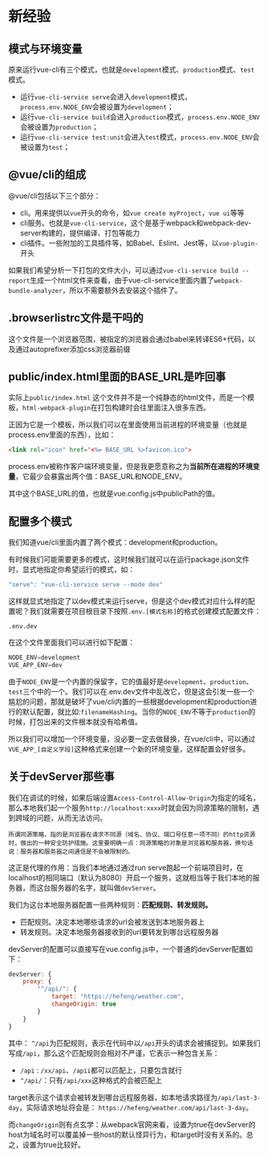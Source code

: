 # 新经验

## 模式与环境变量

原来运行vue-cli有三个模式，也就是`development`模式、`production`模式、`test`模式。

- 运行`vue-cli-service serve`会进入`development`模式，`process.env.NODE_ENV`会被设置为`development`；
- 运行`vue-cli-service build`会进入`production`模式，`process.env.NODE_ENV`会被设置为`production`；
- 运行`vue-cli-service test:unit`会进入`test`模式，`process.env.NODE_ENV`会被设置为`test`；

## @vue/cli的组成

@vue/cli包括以下三个部分：

- cli。用来提供以`vue`开头的命令，如`vue create myProject`，`vue ui`等等
- cli服务。也就是`vue-cli-service`，这个是基于webpack和webpack-dev-server构建的，提供编译、打包等能力
- cli插件。一些附加的工具插件等，如Babel、Eslint、Jest等，以`vue-plugin-`开头

如果我们希望分析一下打包的文件大小，可以通过`vue-cli-service build --report`生成一个html文件来查看，由于vue-cli-service里面内置了`webpack-bundle-analyzer`，所以不需要额外去安装这个插件了。

## .browserlistrc文件是干吗的

这个文件是一个浏览器范围，被指定的浏览器会通过babel来转译ES6+代码，以及通过autoprefixer添加css浏览器前缀

## public/index.html里面的BASE_URL是咋回事

实际上`public/index.html` 这个文件并不是一个纯静态的html文件，而是一个模板，`html-webpack-plugin`在打包构建时会往里面注入很多东西。

正因为它是一个模板，所以我们可以在里面使用当前进程的环境变量（也就是process.env里面的东西），比如：

```html
<link rel="icon" href="<%= BASE_URL %>favicon.ico">
```

process.env被称作客户端环境变量，但是我更愿意称之为**当前所在进程的环境变量**，它最少会暴露出两个值：BASE_URL和NODE_ENV。

其中这个BASE_URL的值，也就是vue.config.js中publicPath的值。

## 配置多个模式

我们知道vue/cli里面内置了两个模式：development和production。

有时候我们可能需要更多的模式，这时候我们就可以在运行package.json文件时，显式地指定你希望运行的模式，如：

```powershell
"serve": "vue-cli-service serve --mode dev"
```

这样就显式地指定了以dev模式来运行serve，但是这个dev模式对应什么样的配置呢？我们就需要在项目根目录下按照`.env.[模式名称]`的格式创建模式配置文件：

`.env.dev`

在这个文件里面我们可以进行如下配置：

```js
NODE_ENV=development
VUE_APP_ENV=dev
```

由于`NODE_ENV`是一个内置的保留字，它的值最好是`development`、`production`、`test`三个中的一个。我们可以在.env.dev文件中乱改它，但是这会引发一些一个尴尬的问题，那就是破坏了vue/cli内置的一些根据development和production进行的默认配置，就比如:`filenameHashing`。当你的`NODE_ENV`不等于`production`的时候，打包出来的文件根本就没有哈希值。

所以我们可以增加一个环境变量，没必要一定去做替换，在vue/cli中，可以通过`VUE_APP_[自定义字段]`这种格式来创建一个新的环境变量，这样配置会好很多。

## 关于devServer那些事

我们在调试的时候，如果后端设置`Access-Control-Allow-Origin`为指定的域名，那么本地我们起一个服务`http://localhost:xxxx`时就会因为同源策略的限制，遇到跨域的问题，从而无法访问。

```!
所谓同源策略，指的是浏览器在请求不同源（域名、协议、端口号任意一项不同）的http资源时，做出的一种安全防护措施。这里要明确一点：同源策略的对象是浏览器和服务器，换句话说：服务器和服务器之间通信是不会被限制的。
```

这正是代理的作用：当我们本地通过通过run serve跑起一个前端项目时，在localhost的相同端口（默认为8080）开启一个服务，这就相当等于我们本地的服务器，而这台服务器的名字，就叫做`devServer`。

我们为这台本地服务器配置一些两种规则：**匹配规则、转发规则。**

- 匹配规则。决定本地哪些请求的url会被发送到本地服务器上
- 转发规则。决定本地服务器接收到的url要转发到哪台远程服务器

devServer的配置可以直接写在vue.config.js中，一个普通的devServer配置如下：

```js
devServer: {
    proxy: {
        "^/api/": {
            target: "https://hefeng/weather.com",
            changeOrigin: true
        }
    }
}
```

其中： `^/api`为匹配规则，表示在代码中以`/api`开头的请求会被捕捉到。如果我们写成`/api`，那么这个匹配规则会相对不严谨，它表示一种包含关系：

- `/api` : `/xx/api`、`/apii`都可以匹配上，只要包含就行
- `^/api/`：只有`/api/xxx`这种格式的会被匹配上

target表示这个请求会被转发到哪台远程服务器，如本地请求路径为`/api/last-3-day`，实际请求地址将会是： `https://hefeng/weather.com/api/last-3-day`。

而`changeOrigin`则有点玄学：从webpack官网来看，设置为true在devServer的host为域名时可以覆盖掉一些host的默认怪异行为，和target时没有关系的。总之，设置为true比较好。



